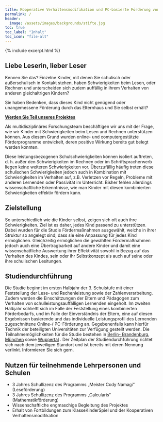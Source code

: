 ```yaml
---
title: Kooperative Verhaltensmodifikation und PC-basierte Förderung von Verhaltensauffälligkeiten und Schulschwierigkeiten
permalink: /
header:
  image: /assets/images/backgrounds/stifte.jpg
toc: true
toc_label: "Inhalt"
toc_icon: "file-alt"
---
```


{% include excerpt.html %}

## Liebe Leserin, lieber Leser
Kennen Sie das? Einzelne Kinder, mit denen Sie schulisch oder außerschulisch in Kontakt stehen, haben Schwierigkeiten beim Lesen, oder Rechnen und unterscheiden sich zudem auffällig in ihrem Verhalten von anderen gleichaltrigen Kindern?

Sie haben Bedenken, dass dieses Kind nicht genügend oder unangemessene Förderung durch das Elternhaus und Sie selbst erhält?


[**Werden Sie Teil unseres Projektes**](/team/)

Als multidisziplinäres Forschungsteam beschäftigen wir uns mit der Frage, wie wir Kinder mit Schwierigkeiten beim Lesen und Rechnen unterstützen können. Aus diesem Grund wurden online- und computergestützte Förderprogramme entwickelt, deren positive Wirkung bereits gut belegt werden konnten. 


Diese leistungsbezogenen Schulschwierigkeiten können isoliert auftreten, d. h. außer den Schwierigkeiten im Rechnen oder im Schriftspracherwerb liegen keine weiteren Schwierigkeiten vor. Überzufällig häufig treten diese schulischen Schwierigkeiten jedoch auch in Kombination mit Schwierigkeiten im Verhalten auf, z.B. Verletzen vor Regeln, Probleme mit anderen Lernenden oder Passivität im Unterricht. Bisher fehlen allerdings wissenschaftliche Erkenntnisse, wie man Kinder mit diesen kombinierten Schwierigkeiten effektiv fördern kann.


## Zielstellung
So unterschiedlich wie die Kinder selbst, zeigen sich oft auch ihre Schwierigkeiten. 
Ziel ist es daher, jedes Kind passend zu unterstützen. Dabei wurden für die Studie Fördermaßnahmen ausgewählt, welche in ihrer Struktur so angelegt sind, dass sie eine Anpassung für jedes Kind ermöglichen. Gleichzeitig ermöglichen die gewählten Fördermaßnahmen jedoch auch eine Übertragbarkeit auf andere Kinder und damit eine wissenschatfliche Auswertung ihrer Effektivität sowohl in Bezug auf das Verhalten des Kindes, sein oder ihr Selbstkonzept als auch auf seine oder ihre schulischen Lesitungen.
    
## Studiendurchführung
Die Studie beginnt im ersten Halbjahr der 3. Schulstufe mit einer Feststellung der Lese- und Rechenleistung sowie der Zahlenverarbeitung. Zudem werden die Einschätzungen der Eltern und Pädagogen zum Verhalten von schulleistungsauffälligen Lernenden eingeholt.
Im zweiten Halbjahr schließt sich im Falle der Feststellung eines kombinierten Förderbedarfs, und im Falle der Einverständnis der Eltern, eine auf diesen Ergebnissen basierende und das individuelle Leistungsprofil des Lernenden zugeschnittene Online-/ PC-Förderung an. Gegebenenfalls kann hierfür Technik der beteiligten Universitäten zur Verfügung gestellt werden.
Die Teilnahmemöglichkeiten für die Studie bestehen in [Berlin- Brandenburg](http://www.kompass-forschung.de/projektablauf/berlin-brandenburg/), [München](http://www.kompass-forschung.de/projektablauf/muenchen) sowie [Wuppertal](http://www.kompass-forschung.de/projektablauf/wuppertal) . Der Zeitplan der Studiendurchführung richtet sich nach dem jeweiligen Standort und ist bereits mit deren Nennung verlinkt. Informieren Sie sich gern.

## Nutzen für teilnehmende Lehrpersonen und Schulen
-	3 Jahres Schullizenz des Programms „Meister Cody Namagi“ (Leseförderung)
-	3 Jahres Schullizenz des Programms „Calcularis“ (Mathematikförderung)
-	Wissenschaftliche engmaschige Begleitung des Projektes
-	Erhalt von Fortbildungen zum KlasseKinderSpiel und der Kooperativen Verhaltensmodifikation 
